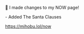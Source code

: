 🤖 I made changes to my NOW page!

\- Added The Santa Clauses

[<span class="invisible">https://</span><span class="">mihobu.lol/now</span><span class="invisible"></span>](https://mihobu.lol/now)